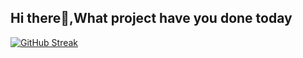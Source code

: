 ## Hi there👋,What project have you done today

<!--
**I am a passionate developer 
-->

[![GitHub Streak](https://github-readme-streak-stats.herokuapp.com?user=gmmwakio&theme=dark)](https://git.io/streak-stats)
